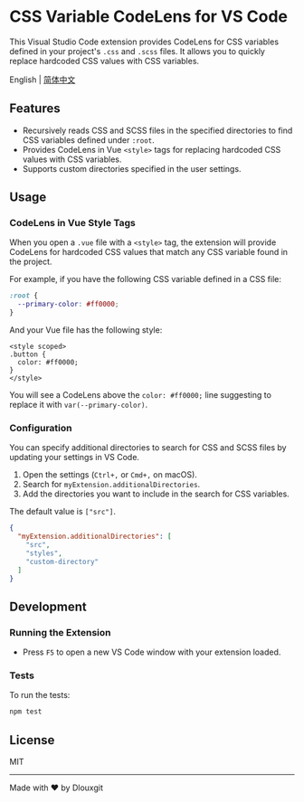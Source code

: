 # CSS Variable CodeLens for VS Code

This Visual Studio Code extension provides CodeLens for CSS variables defined in your project's `.css` and `.scss` files. It allows you to quickly replace hardcoded CSS values with CSS variables.

English | [简体中文](./README-zh_CN.md)


## Features

- Recursively reads CSS and SCSS files in the specified directories to find CSS variables defined under `:root`.
- Provides CodeLens in Vue `<style>` tags for replacing hardcoded CSS values with CSS variables.
- Supports custom directories specified in the user settings.

## Usage

### CodeLens in Vue Style Tags

When you open a `.vue` file with a `<style>` tag, the extension will provide CodeLens for hardcoded CSS values that match any CSS variable found in the project.

For example, if you have the following CSS variable defined in a CSS file:

```css
:root {
  --primary-color: #ff0000;
}
```

And your Vue file has the following style:

```vue
<style scoped>
.button {
  color: #ff0000;
}
</style>
```

You will see a CodeLens above the `color: #ff0000;` line suggesting to replace it with `var(--primary-color)`.

### Configuration

You can specify additional directories to search for CSS and SCSS files by updating your settings in VS Code.

1. Open the settings (`Ctrl+,` or `Cmd+,` on macOS).
2. Search for `myExtension.additionalDirectories`.
3. Add the directories you want to include in the search for CSS variables.

The default value is `["src"]`.

```json
{
  "myExtension.additionalDirectories": [
    "src",
    "styles",
    "custom-directory"
  ]
}
```

## Development

### Running the Extension

- Press `F5` to open a new VS Code window with your extension loaded.

### Tests

To run the tests:

```sh
npm test
```

## License

MIT

---

Made with ❤️ by Dlouxgit